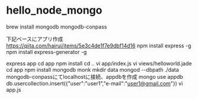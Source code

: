 # hello_node_mongo

brew install mongodb mongodb-conpass

下記ベースにアプリ作成
https://qiita.com/hairui/items/5e3c4de1f7e9dbf14d16
npm install express -g
npm install express-generator -g

express app
cd app
npm install
cd ..
vi app/index.js
vi views/helloworld.jade
cd app
npm install mongodb monk
mkdir data
mongod --dbpath ./data 
mongodb-conpassにてlocalhostに接続、appdbを作成
mongo
 use appdb
 db.usercollection.insert({"user":"user1","e-mail":"user1@gmail.com"})
vi app.js
